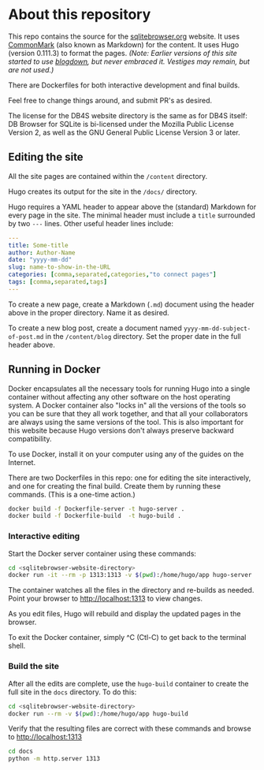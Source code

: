 # About this repository

This repo contains the source for the [sqlitebrowser.org](sqlitebrowser.org)
website. It uses [CommonMark](https://en.wikipedia.org/wiki/Markdown)
(also known as Markdown) for the content. It uses Hugo (version 0.111.3)
to format the pages.
_(Note: Earlier versions of this site started to use
[blogdown](https://bookdown.org/yihui/blogdown/),
but never embraced it. Vestiges may remain, but are not used.)_

There are Dockerfiles for both interactive development and final builds.

Feel free to change things around, and submit PR's as desired.

The license for the DB4S website directory is the same as for DB4S itself:
DB Browser for SQLite is bi-licensed under the Mozilla Public License
Version 2, as well as the GNU General Public License Version 3 or later.

## Editing the site

All the site pages are contained within the `/content` directory.

Hugo creates its output for the site in the `/docs/` directory.

Hugo requires a YAML header to appear
above the (standard) Markdown for every page in the site.
The minimal header must include a `title` surrounded by two `---` lines.
Other useful header lines include:

```yaml
---
title: Some-title
author: Author-Name
date: "yyyy-mm-dd"
slug: name-to-show-in-the-URL
categories: [comma,separated,categories,"to connect pages"]
tags: [comma,separated,tags]
---
```

To create a new page, create a Markdown (`.md`) document using the header above in the proper directory. 
Name it as desired.

To create a new blog post, create a document named `yyyy-mm-dd-subject-of-post.md` in the `/content/blog` directory.
Set the proper date in the full header above.

## Running in Docker

Docker encapsulates all the necessary tools for running Hugo
into a single container
without affecting any other software on the host operating system.
A Docker container also "locks in" all the versions of the tools
so you can be sure that they all work together,
and that all your collaborators are always using
the same versions of the tool.
This is also important for this website because Hugo versions don't always preserve
backward compatibility.

To use Docker, install it on your computer using any of the guides on the Internet.

There are two Dockerfiles in this repo: one for editing the site interactively,
and one for creating the final build.
Create them by running these commands. (This is a one-time action.)

```bash
docker build -f Dockerfile-server -t hugo-server .
docker build -f Dockerfile-build  -t hugo-build . 
```

### Interactive editing

Start the Docker server container using these commands:

```bash
cd <sqlitebrowser-website-directory>
docker run -it --rm -p 1313:1313 -v $(pwd):/home/hugo/app hugo-server
```

The container watches all the files
in the directory and re-builds as needed.
Point your browser to [http://localhost:1313](http://localhost:1313) to view changes.

As you edit files, Hugo will rebuild and display the updated pages in the browser.

To exit the Docker container, simply ^C (Ctl-C) to get back to the terminal shell.

### Build the site

After all the edits are complete, use the `hugo-build` container
to create the full site in the `docs` directory.
To do this:

```bash
cd <sqlitebrowser-website-directory>
docker run --rm -v $(pwd):/home/hugo/app hugo-build
```

Verify that the resulting files are correct with these commands and browse to [http://localhost:1313](http://localhost:1313)

```bash
cd docs
python -m http.server 1313
```
